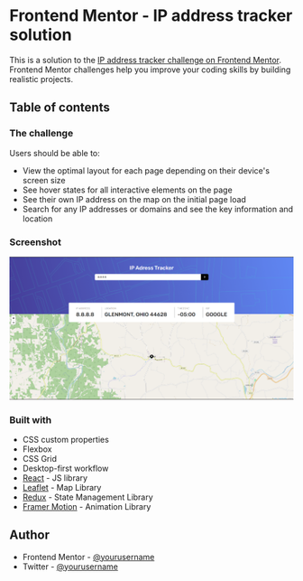# Frontend Mentor - IP address tracker solution

This is a solution to the [IP address tracker challenge on Frontend Mentor](https://www.frontendmentor.io/challenges/ip-address-tracker-I8-0yYAH0). Frontend Mentor challenges help you improve your coding skills by building realistic projects.

## Table of contents

### The challenge

Users should be able to:

- View the optimal layout for each page depending on their device's screen size
- See hover states for all interactive elements on the page
- See their own IP address on the map on the initial page load
- Search for any IP addresses or domains and see the key information and location

### Screenshot

![](./screenshot.png)

### Built with

- CSS custom properties
- Flexbox
- CSS Grid
- Desktop-first workflow
- [React](https://reactjs.org/) - JS library
- [Leaflet](https://react-leaflet.js.org/) - Map Library
- [Redux](https://redux-toolkit.js.org/) - State Management Library
- [Framer Motion](https://www.framer.com/motion/) - Animation Library

## Author

- Frontend Mentor - [@yourusername](https://www.frontendmentor.io/profile/HugoHurleyy)
- Twitter - [@yourusername](https://www.twitter.com/sukrutnrvd)
